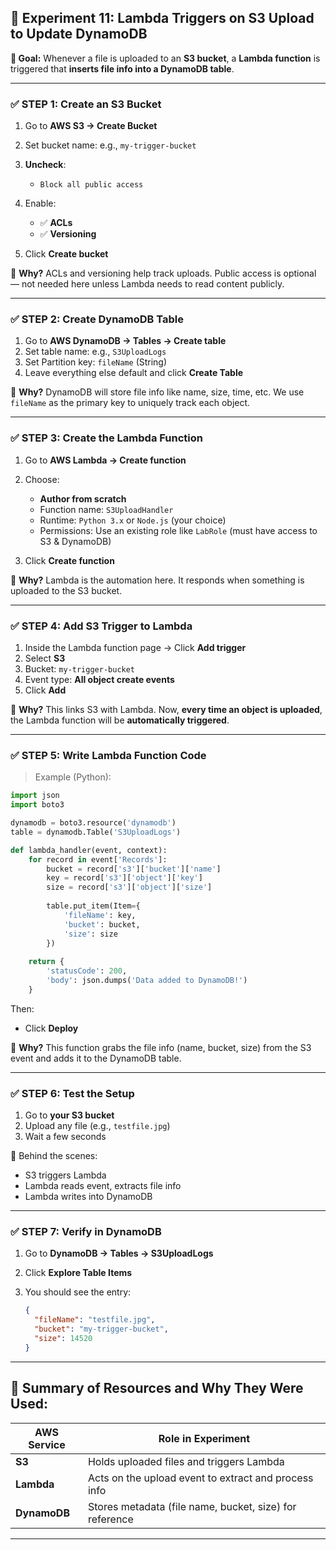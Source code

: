 ## 🧪 **Experiment 11: Lambda Triggers on S3 Upload to Update DynamoDB**

**🧠 Goal:**
Whenever a file is uploaded to an **S3 bucket**, a **Lambda function** is triggered that **inserts file info into a DynamoDB table**.

---

### ✅ STEP 1: **Create an S3 Bucket**

1. Go to **AWS S3 → Create Bucket**
2. Set bucket name: e.g., `my-trigger-bucket`
3. **Uncheck**:

   * `Block all public access`
4. Enable:

   * ✅ **ACLs**
   * ✅ **Versioning**
5. Click **Create bucket**

🧠 **Why?**
ACLs and versioning help track uploads. Public access is optional — not needed here unless Lambda needs to read content publicly.

---

### ✅ STEP 2: **Create DynamoDB Table**

1. Go to **AWS DynamoDB → Tables → Create table**
2. Set table name: e.g., `S3UploadLogs`
3. Set Partition key: `fileName` (String)
4. Leave everything else default and click **Create Table**

🧠 **Why?**
DynamoDB will store file info like name, size, time, etc. We use `fileName` as the primary key to uniquely track each object.

---

### ✅ STEP 3: **Create the Lambda Function**

1. Go to **AWS Lambda → Create function**

2. Choose:

   * **Author from scratch**
   * Function name: `S3UploadHandler`
   * Runtime: `Python 3.x` or `Node.js` (your choice)
   * Permissions: Use an existing role like `LabRole` (must have access to S3 & DynamoDB)

3. Click **Create function**

🧠 **Why?**
Lambda is the automation here. It responds when something is uploaded to the S3 bucket.

---

### ✅ STEP 4: **Add S3 Trigger to Lambda**

1. Inside the Lambda function page → Click **Add trigger**
2. Select **S3**
3. Bucket: `my-trigger-bucket`
4. Event type: **All object create events**
5. Click **Add**

🧠 **Why?**
This links S3 with Lambda. Now, **every time an object is uploaded**, the Lambda function will be **automatically triggered**.

---

### ✅ STEP 5: **Write Lambda Function Code**

> Example (Python):

```python
import json
import boto3

dynamodb = boto3.resource('dynamodb')
table = dynamodb.Table('S3UploadLogs')

def lambda_handler(event, context):
    for record in event['Records']:
        bucket = record['s3']['bucket']['name']
        key = record['s3']['object']['key']
        size = record['s3']['object']['size']
        
        table.put_item(Item={
            'fileName': key,
            'bucket': bucket,
            'size': size
        })
        
    return {
        'statusCode': 200,
        'body': json.dumps('Data added to DynamoDB!')
    }
```

Then:

* Click **Deploy**

🧠 **Why?**
This function grabs the file info (name, bucket, size) from the S3 event and adds it to the DynamoDB table.

---

### ✅ STEP 6: **Test the Setup**

1. Go to **your S3 bucket**
2. Upload any file (e.g., `testfile.jpg`)
3. Wait a few seconds

🧠 Behind the scenes:

* S3 triggers Lambda
* Lambda reads event, extracts file info
* Lambda writes into DynamoDB

---

### ✅ STEP 7: **Verify in DynamoDB**

1. Go to **DynamoDB → Tables → S3UploadLogs**
2. Click **Explore Table Items**
3. You should see the entry:

   ```json
   {
     "fileName": "testfile.jpg",
     "bucket": "my-trigger-bucket",
     "size": 14520
   }
   ```

---

## 🎯 Summary of Resources and Why They Were Used:

| AWS Service  | Role in Experiment                                      |
| ------------ | ------------------------------------------------------- |
| **S3**       | Holds uploaded files and triggers Lambda                |
| **Lambda**   | Acts on the upload event to extract and process info    |
| **DynamoDB** | Stores metadata (file name, bucket, size) for reference |

---
